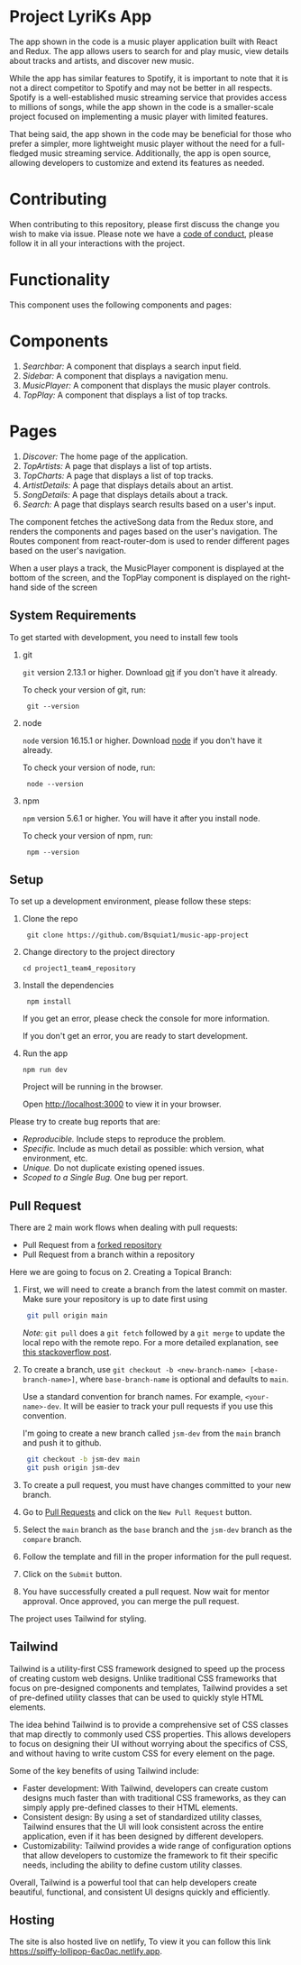 # Project LyriKs App

The app shown in the code is a music player application built with React and Redux. The app allows users to search for and play music, view details about tracks and artists, and discover new music.

While the app has similar features to Spotify, it is important to note that it is not a direct competitor to Spotify and may not be better in all respects. Spotify is a well-established music streaming service that provides access to millions of songs, while the app shown in the code is a smaller-scale project focused on implementing a music player with limited features.

That being said, the app shown in the code may be beneficial for those who prefer a simpler, more lightweight music player without the need for a full-fledged music streaming service. Additionally, the app is open source, allowing developers to customize and extend its features as needed.

# Contributing

When contributing to this repository, please first discuss the change you wish to make via issue.
Please note we have a [code of conduct](CODE_OF_CONDUCT.md), please follow it in all your interactions with the project.

# Functionality
This component uses the following components and pages:

# Components
1. _Searchbar:_ A component that displays a search input field.
2. _Sidebar:_ A component that displays a navigation menu.
3. _MusicPlayer:_ A component that displays the music player controls.
4. _TopPlay:_ A component that displays a list of top tracks.
 
# Pages
1. _Discover:_ The home page of the application.
2. _TopArtists:_ A page that displays a list of top artists.
3. _TopCharts:_ A page that displays a list of top tracks.
4. _ArtistDetails:_ A page that displays details about an artist.
5. _SongDetails:_ A page that displays details about a track.
6. _Search:_ A page that displays search results based on a user's input.

The component fetches the activeSong data from the Redux store, and renders the components and pages based on the user's navigation. The Routes component from react-router-dom is used to render different pages based on the user's navigation.

When a user plays a track, the MusicPlayer component is displayed at the bottom of the screen, and the TopPlay component is displayed on the right-hand side of the screen


## System Requirements

To get started with development, you need to install few tools

1. git 
   
   `git` version 2.13.1 or higher. Download [git](https://git-scm.com/downloads) if you don't have it already.

   To check your version of git, run:

   ```shell
    git --version
   ```

2. node 
   
   `node` version 16.15.1 or higher. Download [node](https://nodejs.org/en/download/) if you don't have it already.

   To check your version of node, run:

   ```shell
    node --version
   ```

3. npm
  
   `npm` version 5.6.1 or higher. You will have it after you install node.

   To check your version of npm, run:

   ```shell
    npm --version
   ```

## Setup

To set up a development environment, please follow these steps:

1. Clone the repo

   ```shell
    git clone https://github.com/Bsquiat1/music-app-project
   ```

2. Change directory to the project directory

    ```shell
    cd project1_team4_repository
    ```

3. Install the dependencies
   
    ```shell
     npm install
    ```

    If you get an error, please check the console for more information.

    If you don't get an error, you are ready to start development.

4. Run the app
   
    ```shell
    npm run dev
    ```

    Project will be running in the browser.

    Open [http://localhost:3000](http://localhost:3000) to view it in your browser.



Please try to create bug reports that are:

- _Reproducible._ Include steps to reproduce the problem.
- _Specific._ Include as much detail as possible: which version, what environment, etc.
- _Unique._ Do not duplicate existing opened issues.
- _Scoped to a Single Bug._ One bug per report.


## Pull Request

There are 2 main work flows when dealing with pull requests:

* Pull Request from a [forked repository](https://help.github.com/articles/fork-a-repo)
* Pull Request from a branch within a repository

Here we are going to focus on 2. Creating a Topical Branch:


1. First, we will need to create a branch from the latest commit on master. Make sure your repository is up to date first using

   ```bash
    git pull origin main
   ```

   *Note:* `git pull` does a `git fetch` followed by a `git merge` to update the local repo with the remote repo. For a more detailed explanation, see [this stackoverflow post](http://stackoverflow.com/questions/292357/whats-the-difference-between-git-pull-and-git-fetch).

2. To create a branch, use `git checkout -b <new-branch-name> [<base-branch-name>]`, where `base-branch-name` is optional and defaults to `main`. 
   
   Use a standard convention for branch names. For example, `<your-name>-dev`. It will be easier to track your pull requests if you use this convention.
   
   I'm going to create a new branch called `jsm-dev` from the `main` branch and push it to github.

   ```bash
    git checkout -b jsm-dev main
    git push origin jsm-dev
   ```

3. To create a pull request, you must have changes committed to your new branch.

4. Go to [Pull Requests](https://github.com/JavaScript-Mastery-PRO/project1_team4_repository/pulls) and click on the `New Pull Request` button.

5. Select the `main` branch as the `base` branch and the `jsm-dev` branch as the `compare` branch.

6. Follow the template and fill in the proper information for the pull request.

7. Click on the `Submit` button.

8. You have successfully created a pull request. Now wait for mentor approval. Once approved, you can merge the pull request.

 
The project uses Tailwind for styling.

## Tailwind

Tailwind is a utility-first CSS framework designed to speed up the process of creating custom web designs. Unlike traditional CSS frameworks that focus on pre-designed components and templates, Tailwind provides a set of pre-defined utility classes that can be used to quickly style HTML elements.

The idea behind Tailwind is to provide a comprehensive set of CSS classes that map directly to commonly used CSS properties. This allows developers to focus on designing their UI without worrying about the specifics of CSS, and without having to write custom CSS for every element on the page.

Some of the key benefits of using Tailwind include:

- Faster development: With Tailwind, developers can create custom designs much faster than with traditional CSS frameworks, as they can simply apply pre-defined classes to their HTML elements.
- Consistent design: By using a set of standardized utility classes, Tailwind ensures that the UI will look consistent across the entire application, even if it has been designed by different developers.
- Customizability: Tailwind provides a wide range of configuration options that allow developers to customize the framework to fit their specific needs, including the ability to define custom utility classes.

Overall, Tailwind is a powerful tool that can help developers create beautiful, functional, and consistent UI designs quickly and efficiently.

## Hosting

The site is also hosted live on netlify, To view it you can follow this link https://spiffy-lollipop-6ac0ac.netlify.app.
